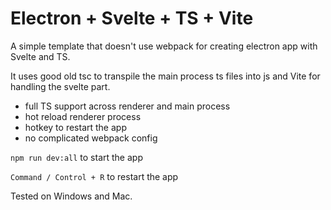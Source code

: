 # Electron + Svelte + TS + Vite

A simple template that doesn't use webpack for creating electron app with Svelte and TS.

It uses good old tsc to transpile the main process ts files into js and Vite for handling the svelte part.

- full TS support across renderer and main process
- hot reload renderer process
- hotkey to restart the app
- no complicated webpack config

`npm run dev:all` to start the app

`Command / Control + R` to restart the app

Tested on Windows and Mac.